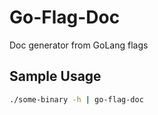 # Go-Flag-Doc

Doc generator from GoLang flags

## Sample Usage

```sh
./some-binary -h | go-flag-doc

```
